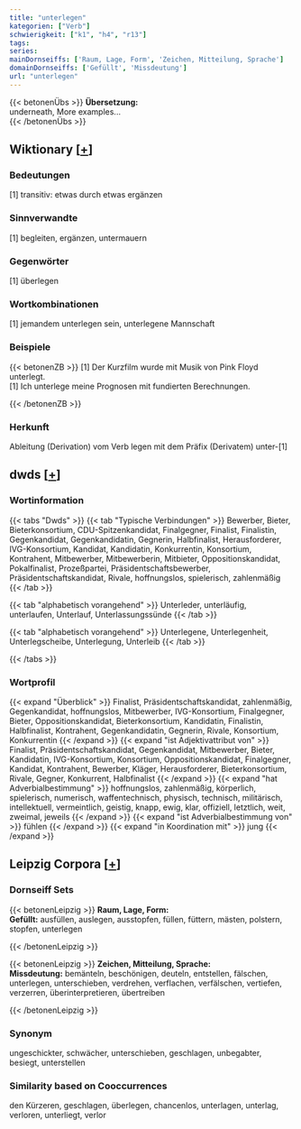 ```yaml
---
title: "unterlegen"
kategorien: ["Verb"]
schwierigkeit: ["k1", "h4", "r13"]
tags:
series:
mainDornseiffs: ['Raum, Lage, Form', 'Zeichen, Mitteilung, Sprache']
domainDornseiffs: ['Gefüllt', 'Missdeutung']
url: "unterlegen"
---
```


{{< betonenÜbs >}}
**Übersetzung:**  
underneath, More examples...  
{{< /betonenÜbs >}}

## Wiktionary [[+](https://de.wiktionary.org/wiki/unterlegen)]

### Bedeutungen
[1] transitiv: etwas durch etwas ergänzen  

### Sinnverwandte
[1] begleiten, ergänzen, untermauern  

### Gegenwörter
[1] überlegen  

### Wortkombinationen
[1] jemandem unterlegen sein, unterlegene Mannschaft  

### Beispiele
{{< betonenZB >}}
[1] Der Kurzfilm wurde mit Musik von Pink Floyd unterlegt.  
[1] Ich unterlege meine Prognosen mit fundierten Berechnungen.  

{{< /betonenZB >}}
### Herkunft
Ableitung (Derivation) vom Verb legen mit dem Präfix (Derivatem) unter-[1]  



## dwds [[+](https://www.dwds.de/wb/unterlegen)]

### Wortinformation
{{< tabs "Dwds" >}}
{{< tab "Typische Verbindungen" >}}
Bewerber, Bieter, Bieterkonsortium, CDU-Spitzenkandidat, Finalgegner, Finalist, Finalistin, Gegenkandidat, Gegenkandidatin, Gegnerin, Halbfinalist, Herausforderer, IVG-Konsortium, Kandidat, Kandidatin, Konkurrentin, Konsortium, Kontrahent, Mitbewerber, Mitbewerberin, Mitbieter, Oppositionskandidat, Pokalfinalist, Prozeßpartei, Präsidentschaftsbewerber, Präsidentschaftskandidat, Rivale, hoffnungslos, spielerisch, zahlenmäßig
{{< /tab >}}

{{< tab "alphabetisch vorangehend" >}}
Unterleder, unterläufig, unterlaufen, Unterlauf, Unterlassungssünde
{{< /tab >}}

{{< tab "alphabetisch vorangehend" >}}
Unterlegene, Unterlegenheit, Unterlegscheibe, Unterlegung, Unterleib
{{< /tab >}}

{{< /tabs >}}

### Wortprofil
{{< expand "Überblick" >}} Finalist, Präsidentschaftskandidat, zahlenmäßig, Gegenkandidat, hoffnungslos, Mitbewerber, IVG-Konsortium, Finalgegner, Bieter, Oppositionskandidat, Bieterkonsortium, Kandidatin, Finalistin, Halbfinalist, Kontrahent, Gegenkandidatin, Gegnerin, Rivale, Konsortium, Konkurrentin {{< /expand >}}
{{< expand "ist Adjektivattribut von" >}} Finalist, Präsidentschaftskandidat, Gegenkandidat, Mitbewerber, Bieter, Kandidatin, IVG-Konsortium, Konsortium, Oppositionskandidat, Finalgegner, Kandidat, Kontrahent, Bewerber, Kläger, Herausforderer, Bieterkonsortium, Rivale, Gegner, Konkurrent, Halbfinalist {{< /expand >}}
{{< expand "hat Adverbialbestimmung" >}} hoffnungslos, zahlenmäßig, körperlich, spielerisch, numerisch, waffentechnisch, physisch, technisch, militärisch, intellektuell, vermeintlich, geistig, knapp, ewig, klar, offiziell, letztlich, weit, zweimal, jeweils {{< /expand >}}
{{< expand "ist Adverbialbestimmung von" >}} fühlen {{< /expand >}}
{{< expand "in Koordination mit" >}} jung {{< /expand >}}

## Leipzig Corpora [[+](https://corpora.uni-leipzig.de/en/res?word=unterlegen&corpusId=deu_newscrawl-public_2018)]

### Dornseiff Sets
{{< betonenLeipzig >}}
**Raum, Lage, Form:**  
**Gefüllt:** ausfüllen, auslegen, ausstopfen, füllen, füttern, mästen, polstern, stopfen, unterlegen  

{{< /betonenLeipzig >}}


{{< betonenLeipzig >}}
**Zeichen, Mitteilung, Sprache:**  
**Missdeutung:** bemänteln, beschönigen, deuteln, entstellen, fälschen, unterlegen, unterschieben, verdrehen, verflachen, verfälschen, vertiefen, verzerren, überinterpretieren, übertreiben  

{{< /betonenLeipzig >}}

### Synonym
ungeschickter, schwächer, unterschieben, geschlagen, unbegabter, besiegt, unterstellen


### Similarity based on Cooccurrences
den Kürzeren, geschlagen, überlegen, chancenlos, unterlagen, unterlag, verloren, unterliegt, verlor

